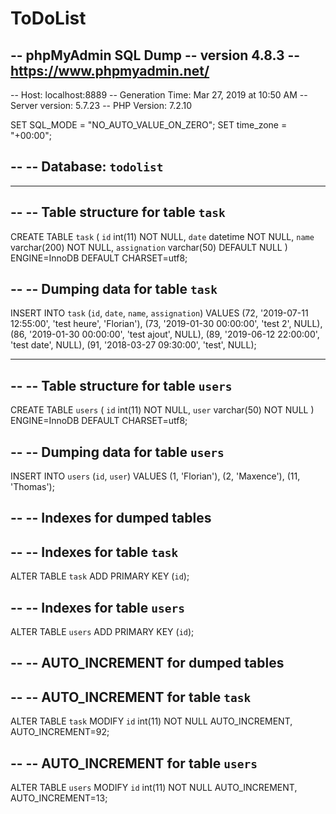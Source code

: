 # ToDoList
-- phpMyAdmin SQL Dump
-- version 4.8.3
-- https://www.phpmyadmin.net/
--
-- Host: localhost:8889
-- Generation Time: Mar 27, 2019 at 10:50 AM
-- Server version: 5.7.23
-- PHP Version: 7.2.10

SET SQL_MODE = "NO_AUTO_VALUE_ON_ZERO";
SET time_zone = "+00:00";

--
-- Database: `todolist`
--

-- --------------------------------------------------------

--
-- Table structure for table `task`
--

CREATE TABLE `task` (
  `id` int(11) NOT NULL,
  `date` datetime NOT NULL,
  `name` varchar(200) NOT NULL,
  `assignation` varchar(50) DEFAULT NULL
) ENGINE=InnoDB DEFAULT CHARSET=utf8;

--
-- Dumping data for table `task`
--

INSERT INTO `task` (`id`, `date`, `name`, `assignation`) VALUES
(72, '2019-07-11 12:55:00', 'test heure', 'Florian'),
(73, '2019-01-30 00:00:00', 'test 2', NULL),
(86, '2019-01-30 00:00:00', 'test ajout', NULL),
(89, '2019-06-12 22:00:00', 'test date', NULL),
(91, '2018-03-27 09:30:00', 'test', NULL);

-- --------------------------------------------------------

--
-- Table structure for table `users`
--

CREATE TABLE `users` (
  `id` int(11) NOT NULL,
  `user` varchar(50) NOT NULL
) ENGINE=InnoDB DEFAULT CHARSET=utf8;

--
-- Dumping data for table `users`
--

INSERT INTO `users` (`id`, `user`) VALUES
(1, 'Florian'),
(2, 'Maxence'),
(11, 'Thomas');

--
-- Indexes for dumped tables
--

--
-- Indexes for table `task`
--
ALTER TABLE `task`
  ADD PRIMARY KEY (`id`);

--
-- Indexes for table `users`
--
ALTER TABLE `users`
  ADD PRIMARY KEY (`id`);

--
-- AUTO_INCREMENT for dumped tables
--

--
-- AUTO_INCREMENT for table `task`
--
ALTER TABLE `task`
  MODIFY `id` int(11) NOT NULL AUTO_INCREMENT, AUTO_INCREMENT=92;

--
-- AUTO_INCREMENT for table `users`
--
ALTER TABLE `users`
  MODIFY `id` int(11) NOT NULL AUTO_INCREMENT, AUTO_INCREMENT=13;
